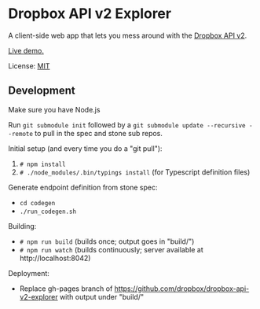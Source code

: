 # Dropbox API v2 Explorer

A client-side web app that lets you mess around with the [Dropbox API v2](https://www.dropbox.com/developers-preview).

[Live demo.](https://dropbox.github.io/dropbox-api-v2-explorer/)

License: [MIT](License.txt)

## Development

Make sure you have Node.js

Run `git submodule init` followed by a `git submodule update --recursive --remote` to pull in the spec and stone sub repos.

Initial setup (and every time you do a "git pull"):
1. `# npm install`
2. `# ./node_modules/.bin/typings install`  (for Typescript definition files)

Generate endpoint definition from stone spec:
- `cd codegen`
- `./run_codegen.sh`

Building:
- `# npm run build`  (builds once; output goes in "build/")
- `# npm run watch`  (builds continuously; server available at http://localhost:8042)

Deployment:
- Replace gh-pages branch of https://github.com/dropbox/dropbox-api-v2-explorer with output under "build/"

